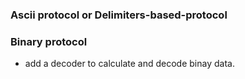 ### Ascii protocol or Delimiters-based-protocol
### Binary protocol
- add a decoder to calculate and decode binay data.